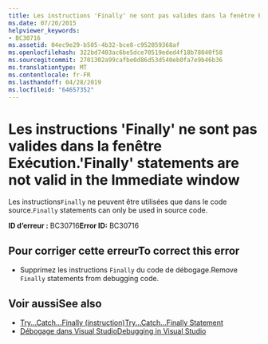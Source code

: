 ```yaml
---
title: Les instructions 'Finally' ne sont pas valides dans la fenêtre Exécution.
ms.date: 07/20/2015
helpviewer_keywords:
- BC30716
ms.assetid: 04ec9e29-b505-4b32-bce8-c952059368af
ms.openlocfilehash: 322bd7403ac6be5dce70519eded4f18b78040f58
ms.sourcegitcommit: 2701302a99cafbe0d86d53d540eb0fa7e9b46b36
ms.translationtype: MT
ms.contentlocale: fr-FR
ms.lasthandoff: 04/28/2019
ms.locfileid: "64657352"
---
```

# <a name="finally-statements-are-not-valid-in-the-immediate-window"></a><span data-ttu-id="cacc6-102">Les instructions 'Finally' ne sont pas valides dans la fenêtre Exécution.</span><span class="sxs-lookup"><span data-stu-id="cacc6-102">'Finally' statements are not valid in the Immediate window</span></span>
<span data-ttu-id="cacc6-103">Les instructions`Finally` ne peuvent être utilisées que dans le code source.</span><span class="sxs-lookup"><span data-stu-id="cacc6-103">`Finally` statements can only be used in source code.</span></span>  
  
 <span data-ttu-id="cacc6-104">**ID d’erreur :** BC30716</span><span class="sxs-lookup"><span data-stu-id="cacc6-104">**Error ID:** BC30716</span></span>  
  
## <a name="to-correct-this-error"></a><span data-ttu-id="cacc6-105">Pour corriger cette erreur</span><span class="sxs-lookup"><span data-stu-id="cacc6-105">To correct this error</span></span>  
  
- <span data-ttu-id="cacc6-106">Supprimez les instructions `Finally` du code de débogage.</span><span class="sxs-lookup"><span data-stu-id="cacc6-106">Remove `Finally` statements from debugging code.</span></span>  
  
## <a name="see-also"></a><span data-ttu-id="cacc6-107">Voir aussi</span><span class="sxs-lookup"><span data-stu-id="cacc6-107">See also</span></span>

- [<span data-ttu-id="cacc6-108">Try...Catch...Finally (instruction)</span><span class="sxs-lookup"><span data-stu-id="cacc6-108">Try...Catch...Finally Statement</span></span>](../../visual-basic/language-reference/statements/try-catch-finally-statement.md)
- [<span data-ttu-id="cacc6-109">Débogage dans Visual Studio</span><span class="sxs-lookup"><span data-stu-id="cacc6-109">Debugging in Visual Studio</span></span>](/visualstudio/debugger/debugging-in-visual-studio)
